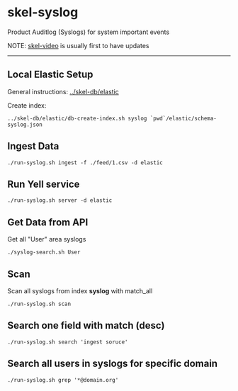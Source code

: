# skel-syslog

Product Auditlog (Syslogs) for system important events

NOTE: [skel-video](../skel-video) is usually first to have updates

----

## Local Elastic Setup

General instructions: [../skel-db/elastic](../../skel-db/elastic)

Create index:

```
../skel-db/elastic/db-create-index.sh syslog `pwd`/elastic/schema-syslog.json
```

## Ingest Data

```
./run-syslog.sh ingest -f ./feed/1.csv -d elastic
```

## Run Yell service

```
./run-syslog.sh server -d elastic
```

## Get Data from API

Get all "User" area syslogs

```
./syslog-search.sh User
```

## Scan

Scan all syslogs from index __syslog__ with match_all

```
./run-syslog.sh scan
```

## Search one field with match (desc)

```
./run-syslog.sh search 'ingest soruce'
```

## Search all users in syslogs for specific domain

```
./run-syslog.sh grep '*@domain.org'
```
